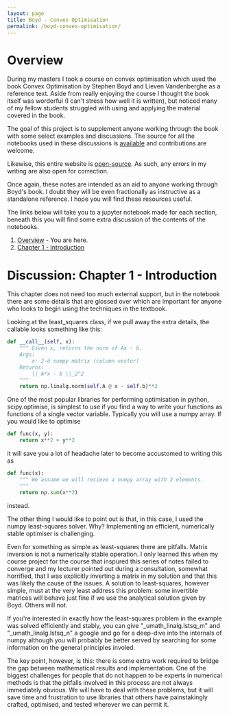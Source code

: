 ```yaml
---
layout: page
title: Boyd - Convex Optimisation
permalink: /boyd-convex-optimisation/
---
```


# Overview

During my masters I took a course on convex optimisation which used the book Convex Optimisation by Stephen Boyd and Lieven Vandenberghe as a reference text. Aside from really enjoying the course I thought the book itself was worderful (I can't stress how well it is written), but noticed many of my fellow students struggled with using and applying the material covered in the book.

The goal of this project is to supplement anyone working through the book with some select examples and discussions. The source for all the notebooks used in these discussions is [available](https://github.com/JPIvan/optimisation) and contributions are welcome.

Likewise, this entire website is [open-source](https://github.com/JPIvan/JPIvan.github.io). As such, any errors in my writing are also open for correction.

Once again, these notes are intended as an aid to anyone working through Boyd's book. I doubt they will be even fractionally as instructive as a standalone reference. I hope you will find these resources useful.

The links below will take you to a jupyter notebook made for each section, beneath this you will find some extra discussion of the contents of the notebooks.

1. [Overview](/boyd-convex-optimisation) - You are here.
2. [Chapter 1 - Introduction](https://nbviewer.jupyter.org/github/JPIvan/optimisation/blob/main/notebooks/boyd_ch1.ipynb)

# Discussion: Chapter 1 - Introduction

This chapter does not need too much external support, but in the notebook there are some details that are glossed over which are important for anyone who looks to begin using the techniques in the textbook.

Looking at the least_squares class, if we pull away the extra details, the callable looks something like this:

```python
def __call__(self, x):
    """ Given x, returns the norm of Ax - b.
    Args:
        x: 2-d numpy matrix (column vector)
    Returns:
        || A*x - b ||_2^2
    """
    return np.linalg.norm(self.A @ x - self.b)**2
```

One of the most popular libraries for performing optimisation in python, scipy.optimise, is simplest to use if you find a way to write your functions as functions of a single vector variable. Typically you will use a numpy array. If you would like to optimise

```python
def func(x, y):
    return x**2 + y**2
```

it will save you a lot of headache later to become accustomed to writing this as

```python
def func(x):
    """ We assume we will recieve a numpy array with 2 elements.
    """
    return np.sum(x**2)
```

instead.

The other thing I would like to point out is that, in this case, I used the numpy least-squares solver. Why? Implementing an efficient, numerically stable optimiser is challenging.

Even for something as simple as least-squares there are pitfalls. Matrix inversion is not a numerically stable operation. I only learned this when my course project for the course that inspured this series of notes failed to converge and my lecturer pointed out during a consultation, somewhat horrified, that I was explicitly inverting a matrix in my solution and that this was likely the cause of the issues. A solution to least-squares, however simple, must at the very least address this problem: some invertible matrices will behave just fine if we use the analytical solution given by Boyd. Others will not.

If you're interested in exactly how the least-squares problem in the example was solved efficiently and stably, you can give "_umath_linalg.lstsq_m" and "_umath_linalg.lstsq_n" a google and go for a deep-dive into the internals of numpy although you will probably be better served by searching for some information on the general principles involed.

The key point, however, is this: there is some extra work required to bridge the gap between mathematical results and implementation. One of the biggest challenges for people that do not happen to be experts in numerical methods is that the pitfalls involved in this process are not always immediately obvious. We will have to deal with these problems, but it will save time and frustration to use libraries that others have painstakingly crafted, optimised, and tested wherever we can permit it.